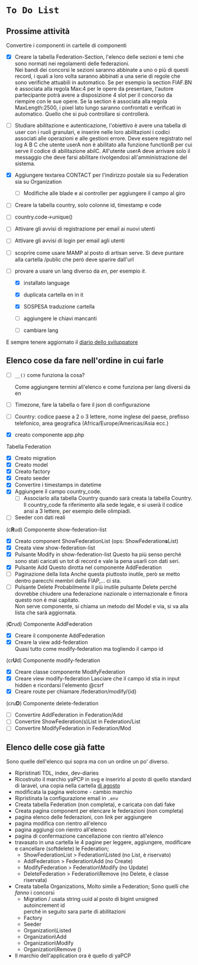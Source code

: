 # `To Do List`

## Prossime attività

Convertire i componenti in cartelle di componenti

- [x] Creare la tabella Federation-Section, l'elenco delle sezioni
  e temi che sono normati nei regolamenti delle federazioni.  
  Nei bandi dei concorsi le sezioni saranno abbinate a uno o più di questi
  record, i quali a loro volta saranno abbinati a una serie di regole
  che sono verifiche attuabili in automatico. Se per esempio
  la section FIAF.BN è associata alla regola Max:4 per le opere da
  presentare, l'autore partecipante potrà avere a disposizione
  4 slot per il concorso da riempire con le sue opere. Se la section
  è associata alla regola MaxLength:2500, i pixel lato lungo saranno
  confrontati e verificati in automatico. Quello che si può controllare
  si controllerà.

- [ ] Studiare abilitazione e autenticazione,
  l'obiettivo è avere una tabella di user con i ruoli granulari, e inserire nelle loro abilitazioni i codici associati alle operazioni e alle gestioni errore. Deve essere registrato nel log A B C che utente userA non è abilitato alla funzione functionB per cui serve il codice di abilitazione abilC. All'utente userA deve arrivare solo il messaggio che deve farsi abilitare rivolgendosi all'amministrazione del sistema.

- [x] Aggiungere textarea CONTACT per l'indirizzo postale sia su Federation sia su Organization
  - [ ] Modifiche alle blade e ai controller per aggiungere il campo al giro

- [ ] Creare la tabella country, solo colonne id, timestamp e code
- [ ] country.code->unique()
- [ ] Attivare gli avvisi di registrazione per email ai nuovi utenti
- [ ] Attivare gli avvisi di login per email agli utenti
- [ ] scoprire come usare MAMP al posto di artisan serve.
  Si deve puntare alla cartella /public che però deve sparire dall'url

- [ ] provare a usare un lang diverso da *en*, per esempio *it*.
  - [x] installato language
  - [x] duplicata cartella en in it
  - [x] SOSPESA traduzione cartella
  - [ ] aggiungere le chiavi mancanti
  
  - [ ] cambiare lang

E sempre tenere aggiornato il [diario dello sviluppatore](./index.md)

## Elenco cose da fare nell'ordine in cui farle

- [ ] `__()` come funziona la cosa?

  Come aggiungere termini all'elenco e come funziona per lang diversi da en

- [ ] Timezone, fare la tabella o fare il json di configurazione
- [ ] Country: codice paese a 2 o 3 lettere, nome inglese del paese, prefisso telefonico,
area geografica (Africa/Europe/Americas/Asia ecc.)

- [x] creato componente app.php

Tabella Federation

- [x] Creato migration
- [x] Creato model
- [x] Creato factory
- [x] Creato seeder
- [x] Convertire i timestamps in datetime
- [x] Aggiungere il campo country_code. 
  - [ ] Associarlo alla tabella Country quando sarà creata la tabella Country.  
Il country_code fa riferimento alla sede legale,
e si userà il codice ansi a 3 lettere, per esempio delle olimpiadi.
- [ ] Seeder con dati reali

(c**R**ud) Componente show-federation-list

- [x] Creato component ShowFederationList (ops: ShowFederation**s**List)
- [x] Creata view show-federation-list
- [x] Pulsante Modify in show-federation-list
  Questo ha più senso perché sono stati caricati
  un tot di record e vale la pena usarli con dati seri.
- [x] Pulsante Add
  Questo dirotta nel componente AddFederation
- [ ] Paginazione della lista
  Anche questa piuttosto inutile, però se
  metto dentro parecchi membri della FIAP,... ci sta.
- [ ] Pulsante Delete
  Probabilmente il più inutile pulsante Delete perché
  dovrebbe chiudere una federazione nazionale o internazionale
  e finora questo non è mai capitato.  
  Non serve componente, si chiama un metodo del Model e via,
  si va alla lista che sarà aggiornata.

(**C**rud) Componente AddFederation

- [x] Creare il componente AddFederation
- [x] Creare la view add-federation  
  Quasi tutto come modify-federation ma togliendo il campo id

(cr**U**d) Componente modify-federation

- [x] Creare classe componente ModifyFederation
- [x] Creare view modify-federation
  Lasciare che il campo id stia in input hidden
  e ricordarsi l'elemento @csrf
- [x] Creare route per chiamare /federation/modify/{id}

(cru**D**) Componente delete-federation

- [ ] Convertire AddFederation in Federation/Add  
- [ ] Convertire ShowFederation(s)List in Federation/List  
- [ ] Convertire ModifyFederation in Federation/Mod

## Elenco delle cose già fatte

Sono quelle dell'elenco qui sopra ma con un ordine un po' diverso.

- Ripristinati TDL, index, dev-diaries
- Ricostruito il marchio yaPCP in svg e inserirlo al posto di quello standard di laravel, una copia nella cartella [di agosto](./2025-08/)
- modificata la pagina welcome - cambio marchio
- Ripristinata la configurazione email in `.env`
- Creata tabella Federation (non completa), e caricata con dati fake
- Creata pagina component per elencare le federazioni (non completa)
- pagina elenco delle federazioni, con link per aggiungere
- pagina modifica con rientro all'elenco
- pagina aggiungi con rientro all'elenco
- pagina di confermazione cancellazione con rientro all'elenco
- travasato in una cartella le 4 pagine per leggere,
  aggiungere, modificare e cancellare (softdelete)
  le Federation;
  - ShowFederationList > Federation\Listed (no List, è riservato)
  - AddFederation > Federation\Add (no Create)
  - ModifyFederation > Federation\Modify (no Update)
  - DeleteFederation > Federation\Remove (no Delete, è classe riservata)
- Creata tabella Organizations, Molto simile a Federation;
  Sono quelli che *fanno* i concorsi
  - Migration
    / usata string uuid al posto di bigint unsigned autoincrement id  
    perché in seguito sara parte di abilitazioni
  - Factory
  - Seeder
  - Organization\Listed
  - Organization\Add
  - Organization\Modify
  - Organization\Remove ()
- Il marchio dell'application ora è quello di yaPCP
